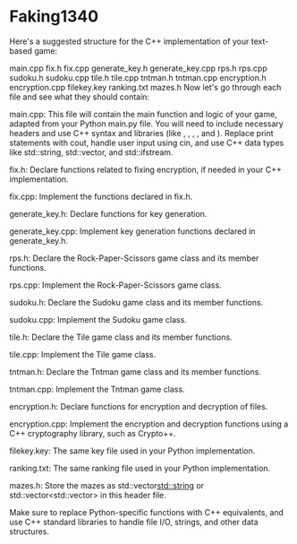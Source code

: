 # Faking1340

Here's a suggested structure for the C++ implementation of your text-based game:

main.cpp
fix.h
fix.cpp
generate_key.h
generate_key.cpp
rps.h
rps.cpp
sudoku.h
sudoku.cpp
tile.h
tile.cpp
tntman.h
tntman.cpp
encryption.h
encryption.cpp
filekey.key
ranking.txt
mazes.h
Now let's go through each file and see what they should contain:

main.cpp: This file will contain the main function and logic of your game, adapted from your Python main.py file. You will need to include necessary headers and use C++ syntax and libraries (like <iostream>, <fstream>, <chrono>, <thread>, and <vector>). Replace print statements with cout, handle user input using cin, and use C++ data types like std::string, std::vector, and std::ifstream.

fix.h: Declare functions related to fixing encryption, if needed in your C++ implementation.

fix.cpp: Implement the functions declared in fix.h.

generate_key.h: Declare functions for key generation.

generate_key.cpp: Implement key generation functions declared in generate_key.h.

rps.h: Declare the Rock-Paper-Scissors game class and its member functions.

rps.cpp: Implement the Rock-Paper-Scissors game class.

sudoku.h: Declare the Sudoku game class and its member functions.

sudoku.cpp: Implement the Sudoku game class.

tile.h: Declare the Tile game class and its member functions.

tile.cpp: Implement the Tile game class.

tntman.h: Declare the Tntman game class and its member functions.

tntman.cpp: Implement the Tntman game class.

encryption.h: Declare functions for encryption and decryption of files.

encryption.cpp: Implement the encryption and decryption functions using a C++ cryptography library, such as Crypto++.

filekey.key: The same key file used in your Python implementation.

ranking.txt: The same ranking file used in your Python implementation.

mazes.h: Store the mazes as std::vector<std::string> or std::vector<std::vector<char>> in this header file.

Make sure to replace Python-specific functions with C++ equivalents, and use C++ standard libraries to handle file I/O, strings, and other data structures.
